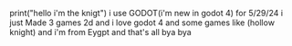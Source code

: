 print("hello i'm the knigt")
i use GODOT(i'm new in godot 4)
for 5/29/24 i just Made 3 games 2d
and i love godot 4
and some games like (hollow knight)
and i'm from Eygpt
and that's all
bya bya

